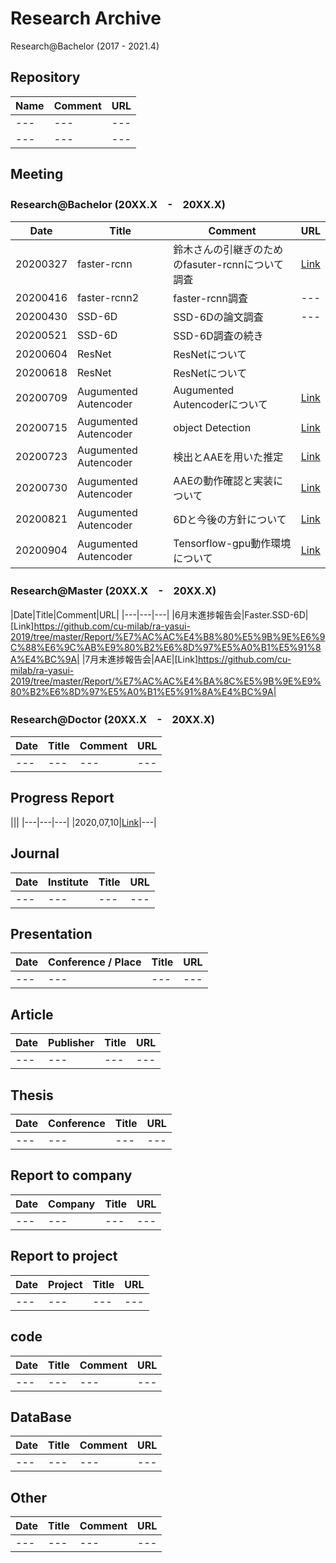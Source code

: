 # Research Archive
Research@Bachelor (2017 - 2021.4)  

## Repository
|Name|Comment|URL|
|---|---|---|
|---|---|---|
|---|---|---|

## Meeting  
### Research@Bachelor (20XX.X　-　20XX.X)     
|Date|Title|Comment|URL|
|---|---|---|---|
|20200327|faster-rcnn|鈴木さんの引継ぎのためのfasuter-rcnnについて調査|[Link](https://github.com/cu-milab/ra-yasui-2019/commit/6ba84ad8b94200db94f7e259918fda4710923f66)|
|20200416|faster-rcnn2|faster-rcnn調査|---|
|20200430|SSD-6D|SSD-6Dの論文調査|---|
|20200521|SSD-6D|SSD-6D調査の続き||
|20200604|ResNet|ResNetについて||
|20200618|ResNet|ResNetについて||
|20200709|Augumented　Autencoder|Augumented　Autencoderについて|[Link](https://github.com/cu-milab/ra-yasui-2019/commit/3fc800ad85f9071ceea004d14103a201c48e4afc)|
|20200715|Augumented　Autencoder|object Detection|[Link](https://github.com/cu-milab/ra-yasui-2019/blob/master/Meeting/Bacher/20200715/%E7%AC%AC%EF%BC%98%E5%9B%9E%E3%83%9F%E3%83%BC%E3%83%86%E3%82%A3%E3%83%B3%E3%82%B0.pdf)|
|20200723|Augumented　Autencoder|検出とAAEを用いた推定|[Link](https://github.com/cu-milab/ra-yasui-2019/blob/master/Meeting/Bacher/20200723/%E7%AC%AC9%E5%9B%9E%E3%83%9F%E3%83%BC%E3%83%86%E3%82%A3%E3%83%B3%E3%82%B0.pdf)|
|20200730|Augumented　Autencoder|AAEの動作確認と実装について|[Link](https://github.com/cu-milab/ra-yasui-2019/blob/master/Meeting/Bacher/20200730/%E7%AC%AC10%E5%9B%9E%E3%83%9F%E3%83%BC%E3%83%86%E3%82%A3%E3%83%B3%E3%82%B0.pdf)|
|20200821|Augumented　Autencoder|6Dと今後の方針について|[Link](https://github.com/cu-milab/ra-yasui-2019/blob/master/Meeting/Bacher/20200821/%E7%AC%AC11%E5%9B%9E%E3%83%9F%E3%83%BC%E3%83%86%E3%82%A3%E3%83%B3%E3%82%B0.pdf)|
|20200904|Augumented　Autencoder|Tensorflow-gpu動作環境について|[Link](https://github.com/cu-milab/ra-yasui-2019/blob/master/Meeting/Bacher/20200904/%E7%AC%AC12%E5%9B%9E%E3%83%9F%E3%83%BC%E3%83%86%E3%82%A3%E3%83%B3%E3%82%B0.pdf)|

### Research@Master (20XX.X　-　20XX.X)       
|Date|Title|Comment|URL|
|---|---|---|
|6月末進捗報告会|Faster.SSD-6D|[Link]https://github.com/cu-milab/ra-yasui-2019/tree/master/Report/%E7%AC%AC%E4%B8%80%E5%9B%9E%E6%9C%88%E6%9C%AB%E9%80%B2%E6%8D%97%E5%A0%B1%E5%91%8A%E4%BC%9A|
|7月末進捗報告会|AAE|[Link]https://github.com/cu-milab/ra-yasui-2019/tree/master/Report/%E7%AC%AC%E4%BA%8C%E5%9B%9E%E9%80%B2%E6%8D%97%E5%A0%B1%E5%91%8A%E4%BC%9A|

### Research@Doctor (20XX.X　-　20XX.X)     
|Date|Title|Comment|URL|
|---|---|---|---|
|---|---|---|---|

## Progress Report
|||
|---|---|---|
|2020,07,10|[Link](https://github.com/cu-milab/ra-yasui-2019/blob/master/Report/%E6%9C%88%E6%9C%AB%E9%80%B2%E6%AD%A9%E5%A0%B1%E5%91%8A%E4%BC%9A.pdf)|---|

## Journal  
|Date|Institute|Title|URL|
|---|---|---|---|
|---|---|---|---|

## Presentation  
|Date|Conference / Place|Title|URL|
|---|---|---|---|
|---|---|---|---|

## Article
|Date|Publisher|Title|URL|
|---|---|---|---|
|---|---|---|---|

## Thesis
|Date|Conference|Title|URL|
|---|---|---|---|
|---|---|---|---|

## Report to company
|Date|Company|Title|URL|
|---|---|---|---|
|---|---|---|---|

## Report to project
|Date|Project|Title|URL|
|---|---|---|---|
|---|---|---|---|

## code
|Date|Title|Comment|URL|
|---|---|---|---|
|---|---|---|---|

## DataBase
|Date|Title|Comment|URL|
|---|---|---|---|
|---|---|---|---|

## Other
|Date|Title|Comment|URL|
|---|---|---|---|
|---|---|---|---|
